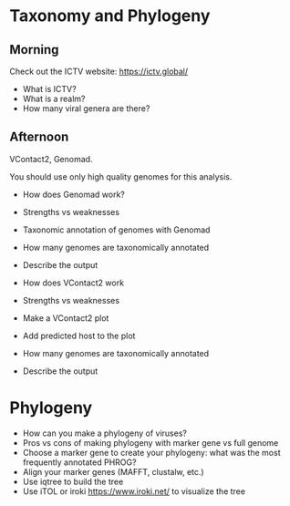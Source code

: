 # Taxonomy and Phylogeny

## Morning

Check out the ICTV website: https://ictv.global/

- What is ICTV?
- What is a realm?
- How many viral genera are there?

## Afternoon

VContact2, Genomad.

You should use only high quality genomes for this analysis.

- How does Genomad work?
- Strengths vs weaknesses
- Taxonomic annotation of genomes with Genomad
- How many genomes are taxonomically annotated
- Describe the output

- How does VContact2 work
- Strengths vs weaknesses
- Make a VContact2 plot
- Add predicted host to the plot
- How many genomes are taxonomically annotated
- Describe the output

# Phylogeny

- How can you make a phylogeny of viruses?
- Pros vs cons of making phylogeny with marker gene vs full genome
- Choose a marker gene to create your phylogeny: what was the most frequently annotated PHROG?
- Align your marker genes (MAFFT, clustalw, etc.)
- Use iqtree to build the tree
- Use iTOL or iroki https://www.iroki.net/ to visualize the tree

